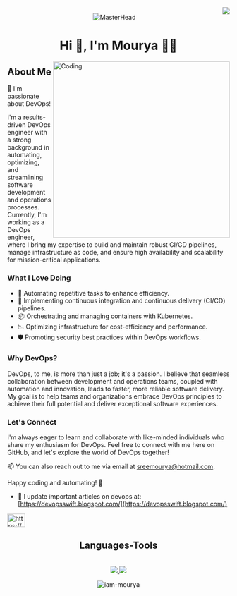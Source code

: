 <img align="right" src="https://visitor-badge.laobi.icu/badge?page_id=iam-mourya.iam-mourya" />

<p align="center">
  <img src="https://blogger.googleusercontent.com/img/b/R29vZ2xl/AVvXsEiW9v15pNjPGSbcVBxbtJmkSK348gh-gd8OoDiN4Zty521kRvo2YrEq4UeGP8l-BfhP5CMAf2aI7HmQ6m9L4tTfqSRebqO3jHh_U1k_77oICww7k1GSVwxPd0ILmx2JdOQVvSNpW19uXz0ETK-jhxkz3CSZVPsBrw-nc8QlvdX-fbtUrzbVaP7isfQsQM4/w640-h194/github-header-image.png" alt="MasterHead">
</p>

<h1 align="center">Hi 👋, I'm Mourya 👨‍💻</h1>

<img align="right" alt="Coding" width="400" src="https://media.tenor.com/rePDfDWO3XoAAAAd/hacking.gif">

## About Me

👋 I'm passionate about DevOps!

I'm a results-driven DevOps engineer with a strong background in automating, optimizing, and streamlining software development and operations processes. Currently, I'm working as a DevOps engineer, where I bring my expertise to build and maintain robust CI/CD pipelines, manage infrastructure as code, and ensure high availability and scalability for mission-critical applications.

### What I Love Doing

- 🔧 Automating repetitive tasks to enhance efficiency.
- 🚀 Implementing continuous integration and continuous delivery (CI/CD) pipelines.
- 📦 Orchestrating and managing containers with Kubernetes.
- 📉 Optimizing infrastructure for cost-efficiency and performance.
- 🛡️ Promoting security best practices within DevOps workflows.

### Why DevOps?

DevOps, to me, is more than just a job; it's a passion. I believe that seamless collaboration between development and operations teams, coupled with automation and innovation, leads to faster, more reliable software delivery. My goal is to help teams and organizations embrace DevOps principles to achieve their full potential and deliver exceptional software experiences.

### Let's Connect

I'm always eager to learn and collaborate with like-minded individuals who share my enthusiasm for DevOps. Feel free to connect with me here on GitHub, and let's explore the world of DevOps together!

📫 You can also reach out to me via email at [sreemourya@hotmail.com](mailto:sreemourya@hotmail.com).

Happy coding and automating! 🚀


- 📝 I update important articles on devops at: [https://devopsswift.blogspot.com/](https://devopsswift.blogspot.com/)


<p align="left">
<a href="/https://devopsswift.blogspot.com/feeds/posts/default" target="blank"><img align="center" src="https://raw.githubusercontent.com/rahuldkjain/github-profile-readme-generator/master/src/images/icons/Social/rss.svg" alt="https://devopsswift.blogspot.com/feeds/posts/default" height="30" width="40" /></a>
</p>

<h2 align="center">Languages-Tools </h2>
<br>
<div align="center">
  <a href="https://skillicons.dev">
    <img src="https://skillicons.dev/icons?i=ansible,aws,bash,docker,git,github,githubactions,gitlab,grafana,html,jenkins,kafka,kubernetes,linkedin" />
    <img src="https://skillicons.dev/icons?i=linux,maven,mysql,nginx,powershell,vim,wordpress" />
  </a>
</div>

<p align="center">
  <img src="https://github-readme-stats.vercel.app/api/top-langs?username=iam-mourya&show_icons=true&locale=en&layout=compact&theme=dark" alt="iam-mourya" />
</p>



